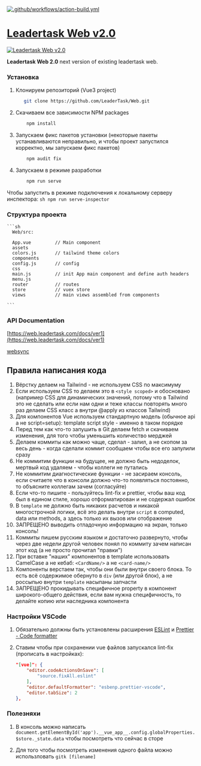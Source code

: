 [![.github/workflows/action-build.yml](https://github.com/LeaderTask/Web/actions/workflows/action-build.yml/badge.svg?branch=projects-and-emps&event=push)](https://github.com/LeaderTask/Web/actions/workflows/action-build.yml)
# [Leadertask Web v2.0](https://app.leadertask.ru)

[![Leadertask Web v2.0](images/leadertask_web2.png)](https://app.leadertask.ru)

**Leadertask Web 2.0** next version of existing leadertask web.

### Установка

1. Клонируем репозиторий (Vue3 project)
   ```sh
      git clone https://github.com/LeaderTask/Web.git
    ```
2. Скачиваем все зависимости NPM packages
    ```sh
        npm install
    ```
3. Запускаем фикс пакетов установки (некоторые пакеты устанавливаются неправильно, и чтобы проект запустился корректно, мы запускаем фикс пакетов)
    ```sh
        npm audit fix
    ```
4. Запускаем в режиме разработки
    ```sh
        npm run serve 
    ```

Чтобы запустить в режиме подключения к локальному серверу инспектора:
    ```sh
        npm run serve-inspector 
    ```

### Структура проекта 
    ```sh
      Web/src:

      App.vue         // Main component
      assets
      colors.js       // tailwind theme colors 
      components      
      config.js       // config
      css
      main.js         // init App main component and define auth headers
      menu.js         
      router          // routes
      store           // vuex store
      views           // main views assembled from components

    ```
### API Documentation 
[https://web.leadertask.com/docs/ver1](https://web.leadertask.com/docs/ver1)

[websync](http://docs.frozenmountain.com/websync4/index.html#class=websync-getting-started-creating-a-client-30_javascript)

## Правила написания кода

1. Вёрстку делаем на Tailwind - не используем CSS по максимуму
2. Если используем CSS то делаем это в `<style scoped>` и обосновано (например CSS для динамических значений, потому что в Tailwind это не сделать или если нам одни и теже классы повторять много раз делаем CSS класс а внутри @apply из классов Tailwind)
3. Для компонентов Vue используем стандартную модель (обычное api а не script=setup): template script style - именно в таком порядке
4. Перед тем как что-то запушить в Git делаем fetch и скачиваем изменения, для того чтобы уменьшить количество мерджей
5. Делаем коммиты как можно чаще, сделал - залил, а не скопом за весь день - когда сделали коммит сообщаем чтобы все его запулили сразу
6. Не коммитим функции на будущее, не должно быть недоделок, мертвый код удаляем - чтобы коллеги не путались
7. Не коммитим диагностические функции - не засираем консоль, если считаете что в консоли должно что-то появляться постоянно, то объясните коллегам зачем (согласуйте)
8. Если что-то пишите - пользуйтесь lint-fix и prettier, чтобы ваш код был в едином стиле, хорошо отформатирован и не содержал ошибок
9. В `template` не должно быть никаких расчетов и никакой многострочной логики, всё это делать внутри `script` в computed, data или methods, а здесь только их вызов или отображение
10. ЗАПРЕЩЕНО выводить отладочную информацию на экран, только консоль!
11. Коммиты пишем русским языком и достаточно развернуто, чтобы через две недели другой человек понял по коммиту зачем написан этот код (а не просто прочитал "правки")
12. При вставке "наших" компонентов в template использовать CamelCase а не кебаб: `<CardName/>` а не `<card-name/>`
13. Компоненты верстаем так, чтобы они были внутри своего блока. То есть всё содержимое обернуто в `div` (или другой блок), а не россыпью внутри `template` насыпаны запчасти
14. ЗАПРЕЩЕНО прокидывать специфичное property в компонент широкого-общего действия, если вам нужна специфичность, то делайте копию или наследника компонента

### Настройки VSCode

1. Обязательно должны быть установлены расширения [ESLint](https://marketplace.visualstudio.com/items?itemName=dbaeumer.vscode-eslint) и [Prettier - Code formatter](https://marketplace.visualstudio.com/items?itemName=esbenp.prettier-vscode)

2. Ставим чтобы при сохранении vue файлов запускался lint-fix (прописать в настройках):
    ```json
    "[vue]": {
        "editor.codeActionsOnSave": [
            "source.fixAll.eslint"
        ],
        "editor.defaultFormatter": "esbenp.prettier-vscode",
        "editor.tabSize": 2
    },
    ```

### Полезняхи

1. В консоль можно написать `document.getElementById('app').__vue_app__.config.globalProperties.$store._state.data`
чтобы посмотреть что сейчас в сторе

2. Для того чтобы посмотреть изменения одного файла можно использловать `gitk [filename]` 
